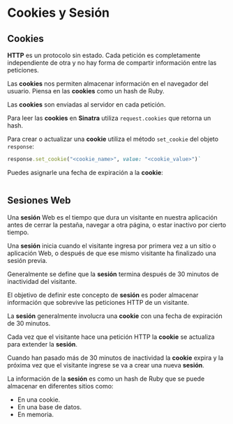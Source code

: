 # Cookies y Sesión

## Cookies

**HTTP** es un protocolo sin estado. Cada petición es completamente independiente de otra y no hay forma de compartir información entre las peticiones.

Las **cookies** nos permiten almacenar información en el navegador del usuario. Piensa en las **cookies** como un hash de Ruby.

Las **cookies** son enviadas al servidor en cada petición.

Para leer las **cookies** en **Sinatra** utiliza `request.cookies` que retorna un hash.

Para crear o actualizar una **cookie** utiliza el método `set_cookie` del objeto `response`:

 ```ruby
response.set_cookie("<cookie_name>", value: "<cookie_value>")`
```

Puedes asignarle una fecha de expiración a la **cookie**:

```ruby

```

## Sesiones Web

Una **sesión** Web es el tiempo que dura un visitante en nuestra aplicación antes de cerrar la pestaña, navegar a otra página, o estar inactivo por cierto tiempo.

Una **sesión** inicia cuando el visitante ingresa por primera vez a un sitio o aplicación Web, o después de que ese mismo visitante ha finalizado una sesión previa.

Generalmente se define que la **sesión** termina después de 30 minutos de inactividad del visitante.

El objetivo de definir este concepto de **sesión** es poder almacenar información que sobrevive las peticiones HTTP de un visitante.

La **sesión** generalmente involucra una **cookie** con una fecha de expiración de 30 minutos.

Cada vez que el visitante hace una petición HTTP la **cookie** se actualiza para extender la **sesión**.

Cuando han pasado más de 30 minutos de inactividad la **cookie** expira y la próxima vez que el visitante ingrese se va a crear una nueva **sesión**.

La información de la **sesión** es como un hash de Ruby que se puede almacenar en diferentes sitios como:

* En una cookie.
* En una base de datos.
* En memoria.
